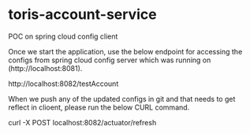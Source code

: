 # toris-account-service
POC on spring cloud config client

Once we start the application, use the below endpoint for accessing the configs from spring cloud config server which was running on (http://localhost:8081).

http://localhost:8082/testAccount

When we push any of the updated configs in git and that needs to get reflect in clioent, please run the below CURL command.

curl -X POST localhost:8082/actuator/refresh
